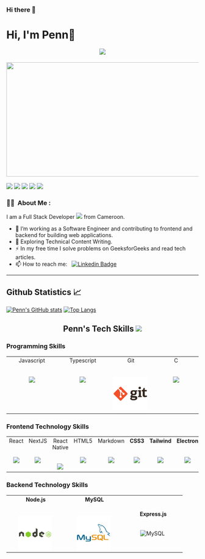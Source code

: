 ### Hi there 👋

<!--
**Payne680/Payne680** is a ✨ _special_ ✨ repository because its `README.md` (this file) appears on your GitHub profile.

Here are some ideas to get you started:

- 🔭 I’m currently working on ...
- 🌱 I’m currently learning ...
- 👯 I’m looking to collaborate on ...
- 🤔 I’m looking for help with ...
- 💬 Ask me about ...
- 📫 How to reach me: ...
- 😄 Pronouns: ...
- ⚡ Fun fact: ...
-->
# Hi, I'm Penn👋

<div id="header" align="center">
  <img src="https://media.giphy.com/media/M9gbBd9nbDrOTu1Mqx/giphy.gif" width="100"/>
</div>
 <div align="center">
<img src="https://komarev.com/ghpvc/?username=your-github-username&style=flat-square&color=blue" alt=""/>
</div>

<div align="center">
  <img src="https://media.giphy.com/media/dWesBcTLavkZuG35MI/giphy.gif" width="600" height="300"/>
</div>

[<img src="https://img.shields.io/badge/twitter-%231DA1F2.svg?&style=for-the-badge&logo=twitter&logoColor=white">](https://twitter.com/PENN_JR4?s=08)
[<img src="https://img.shields.io/badge/linkedin-%230077B5.svg?&style=for-the-badge&logo=linkedin&logoColor=white">](https://www.linkedin.com/in/penn-junior)
[<img src="https://img.shields.io/badge/instagram-%23E4405F.svg?&style=for-the-badge&logo=instagram&logoColor=white">](https://instagram.com/malonepenn?igshid=ZDdkNTZiNTM=)
[<img src="https://img.shields.io/badge/facebook-%231877F2.svg?&style=for-the-badge&logo=facebook&logoColor=white">](https://www.facebook.com/penn.malone.7)
[<img src="https://img.shields.io/badge/Portfolio-%23000000.svg?&style=for-the-badge">]()
 
<!-- **Vivekagent47/Vivekagent47** is a ✨ _special_ ✨ repository because its `README.md` (this file) appears on your GitHub profile. -->

### :man_technologist: &nbsp;About Me :

I am a Full Stack Developer <img src="https://media.giphy.com/media/WUlplcMpOCEmTGBtBW/giphy.gif" width="30"> from Cameroon.

- 🔭 I’m working as a Software Engineer and contributing to frontend and backend for building web applications.
- 🌱 Exploring Technical Content Writing.
- ⚡ In my free time I solve problems on GeeksforGeeks and read tech articles.
- 📫 How to reach me: &nbsp; [![Linkedin Badge](https://img.shields.io/badge/-Penn-blue?style=flat&logo=Linkedin&logoColor=white)](https://www.linkedin.com/in/penn-junior)

---

## Github Statistics 📈

[![Penn's GitHub stats](https://github-readme-stats.vercel.app/api?username=payne680&count_private=true&hide_title=true&show_icons=true&hide_border=true&theme=nightowl&bg_color=161B22)](https://github.com/Payne680/Payne680)
[![Top Langs](https://github-readme-stats.vercel.app/api/top-langs/?username=payne680&layout=compact&theme=vision-friendly-dark)](https://github.com/anuraghazra/github-readme-stats)

<h2 align="Center">  Penn's Tech Skills <img src="https://media.giphy.com/media/WUlplcMpOCEmTGBtBW/giphy.gif" width="30"> </h2>
  
  ### Programming Skills

<table>
  <tbody>
    <tr valign="top">
      <td width="140px" align="center">
        <span>Javascript</span><br><br><br>
        <img height="64px" src="https://upload.wikimedia.org/wikipedia/commons/thumb/9/99/Unofficial_JavaScript_logo_2.svg/480px-Unofficial_JavaScript_logo_2.svg.png">
      </td>
      <td width="140px" align="center">
        <span>Typescript</span><br><br><br>
        <img height="64px" src="https://cdn.worldvectorlogo.com/logos/typescript-2.svg">
      </td>
       <td width="140px" align="center">
        <span>Git</span><br><br><br>
<img src="https://github.com/devicons/devicon/blob/master/icons/git/git-original-wordmark.svg" title="Git" **alt="Git" width="90px" height="90vh"/>&nbsp;
      </td>
       <td width="140px" align="center">
        <span>C</span><br><br><br>
        <img height="64px" src="https://upload.wikimedia.org/wikipedia/commons/thumb/1/18/C_Programming_Language.svg/695px-C_Programming_Language.svg.png">
      </td>
    </tr>
  </tbody>
</table>


  ### Frontend Technology Skills

<table>
  <tbody>
    <tr valign="top">
      <td width="140px" align="center">
        <span>React</span><br><br><br>
        <img height="64px" src="https://cdn.svgporn.com/logos/create-react-app.svg">
      </td>
            <td width="140px" align="center">
        <span>NextJS</span><br><br><br>
        <img height="64px" src="https://cdn.svgporn.com/logos/nextjs-icon.svg">
      </td>
      <td width="140px" align="center">
        <span>React Native</span><br><br><br>
        <img height="64px" src="https://cdn.worldvectorlogo.com/logos/react-1.svg">
      </td>
      <td width="140px" align="center">
        <span>HTML5</span><br><br><br>
        <img height="64px" src="https://cdn.svgporn.com/logos/html-5.svg">
      </td>
      <td width="140px" align="center">
        <span>Markdown</span><br><br><br>
        <img height="64px" src="https://cdn.svgporn.com/logos/markdown.svg">
      </td>
      <td width="140px" align="center">
        <span><strong>CSS3</strong>
        </span><br><br><br>
        <img height="64px" src="https://cdn.svgporn.com/logos/css-3.svg">
      </td>
       <td width="140px" align="center">
        <span><strong>Tailwind</strong>
        </span><br><br><br>
        <img height="64px" src="https://cdn.svgporn.com/logos/tailwindcss-icon.svg">
      </td>
      <td width="140px" align="center">
        <span><strong>Electron</strong>
        </span><br><br><br>
        <img height="64px" src="https://cdn.svgporn.com/logos/electron.svg">
      </td>
      
  </tbody>
</table>
  
   ### Backend Technology Skills
<table>
  <tbody>
      <td width="140px" align="center">
        <span><strong>Node.js</strong>
        </span><br><br><br>
<img src="https://github.com/devicons/devicon/blob/master/icons/nodejs/nodejs-original-wordmark.svg" title="NodeJS" alt="NodeJS" width="90px" height="90vh"/>&nbsp;
      </td>
       <td width="140px" align="center">
        <span><strong>MySQL</strong>
        </span><br><br><br>
<img src="https://github.com/devicons/devicon/blob/master/icons/mysql/mysql-original-wordmark.svg" title="MySQL"  alt="MySQL" width="90px" height="90vh"/>&nbsp;
      </td>
       <td width="140px" align="center" background-color="#fff">
        <span><strong>Express.js</strong>
        </span><br><br><br>
<img src="https://www.mementotech.in/assets/images/icons/express.png" title="ExpressJS"  alt="MySQL" width="90px" height="90vh" />&nbsp;
      </td>
  </tbody>
</table>

